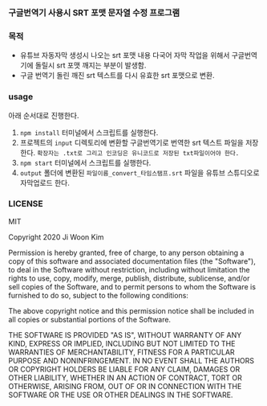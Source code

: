 ### 구글번역기 사용시 SRT 포맷 문자열 수정 프로그램

### 목적
- 유튜브 자동자막 생성시 나오는 srt 포맷 내용 다국어 자막 작업을 위해서 구글번역기에 돌릴시 srt 포맷 깨지는 부분이 발생함.
- 구글 번역기 돌린 깨진 srt 텍스트를 다시 유효한 srt 포맷으로 변환.

### usage 
아래 순서대로 진행한다.
1. ```npm install``` 터미널에서 스크립트를 실행한다.
2. 프로젝트의 `input` 디렉토리에 변환할 구글번역기로 번역한 srt 텍스트 파일을 저장한다. ```확장자는 .txt로 그리고 인코딩은 유니코드로 저장된 txt파일이어야 한다.```
3. ```npm start``` 터미널에서 스크립트를 실행한다.
4. `output` 폴더에 변환된 `파일이름_convert_타임스탬프.srt` 파일을 유튜브 스튜디오로 자막업로드 한다.


### LICENSE

MIT

Copyright 2020 Ji Woon Kim

Permission is hereby granted, free of charge, to any person obtaining a copy of this software and associated documentation files (the "Software"), to deal in the Software without restriction, including without limitation the rights to use, copy, modify, merge, publish, distribute, sublicense, and/or sell copies of the Software, and to permit persons to whom the Software is furnished to do so, subject to the following conditions:

The above copyright notice and this permission notice shall be included in all copies or substantial portions of the Software.

THE SOFTWARE IS PROVIDED "AS IS", WITHOUT WARRANTY OF ANY KIND, EXPRESS OR IMPLIED, INCLUDING BUT NOT LIMITED TO THE WARRANTIES OF MERCHANTABILITY, FITNESS FOR A PARTICULAR PURPOSE AND NONINFRINGEMENT. IN NO EVENT SHALL THE AUTHORS OR COPYRIGHT HOLDERS BE LIABLE FOR ANY CLAIM, DAMAGES OR OTHER LIABILITY, WHETHER IN AN ACTION OF CONTRACT, TORT OR OTHERWISE, ARISING FROM, OUT OF OR IN CONNECTION WITH THE SOFTWARE OR THE USE OR OTHER DEALINGS IN THE SOFTWARE.